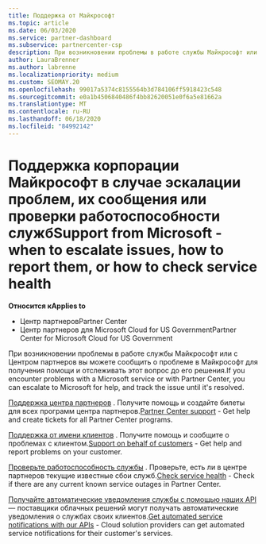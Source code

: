 ```yaml
---
title: Поддержка от Майкрософт
ms.topic: article
ms.date: 06/03/2020
ms.service: partner-dashboard
ms.subservice: partnercenter-csp
description: При возникновении проблемы в работе службы Майкрософт или с Центром партнеров вы можете сообщить о проблеме в Майкрософт для получения помощи и отслеживать этот вопрос до его решения.
author: LauraBrenner
ms.author: labrenne
ms.localizationpriority: medium
ms.custom: SEOMAY.20
ms.openlocfilehash: 99017a5374c8155564b3d784106ff5918423c548
ms.sourcegitcommit: e0a1b4506840486f4bb82620051e0f6a5e81662a
ms.translationtype: MT
ms.contentlocale: ru-RU
ms.lasthandoff: 06/18/2020
ms.locfileid: "84992142"
---
```

# <a name="support-from-microsoft---when-to-escalate-issues-how-to-report-them-or-how-to-check-service-health"></a><span data-ttu-id="d5c10-103">Поддержка корпорации Майкрософт в случае эскалации проблем, их сообщения или проверки работоспособности служб</span><span class="sxs-lookup"><span data-stu-id="d5c10-103">Support from Microsoft - when to escalate issues, how to report them, or how to check service health</span></span>

<span data-ttu-id="d5c10-104">**Относится к**</span><span class="sxs-lookup"><span data-stu-id="d5c10-104">**Applies to**</span></span>

- <span data-ttu-id="d5c10-105">Центр партнеров</span><span class="sxs-lookup"><span data-stu-id="d5c10-105">Partner Center</span></span>
- <span data-ttu-id="d5c10-106">Центр партнеров для Microsoft Cloud for US Government</span><span class="sxs-lookup"><span data-stu-id="d5c10-106">Partner Center for Microsoft Cloud for US Government</span></span>

<span data-ttu-id="d5c10-107">При возникновении проблемы в работе службы Майкрософт или с Центром партнеров вы можете сообщить о проблеме в Майкрософт для получения помощи и отслеживать этот вопрос до его решения.</span><span class="sxs-lookup"><span data-stu-id="d5c10-107">If you encounter problems with a Microsoft service or with Partner Center, you can escalate to Microsoft for help, and track the issue until it's resolved.</span></span>

<span data-ttu-id="d5c10-108">[Поддержка центра партнеров](report-problems-with-partner-center.md) . Получите помощь и создайте билеты для всех программ центра партнеров.</span><span class="sxs-lookup"><span data-stu-id="d5c10-108">[Partner Center support](report-problems-with-partner-center.md) - Get help and create tickets for all Partner Center programs.</span></span>

<span data-ttu-id="d5c10-109">[Поддержка от имени клиентов](report-problems-on-behalf-of-a-customer.md) . Получите помощь и сообщите о проблемах с клиентом.</span><span class="sxs-lookup"><span data-stu-id="d5c10-109">[Support on behalf of customers](report-problems-on-behalf-of-a-customer.md) - Get help and report problems on your customer.</span></span>

<span data-ttu-id="d5c10-110">[Проверьте работоспособность службы](check-service-health.md) . Проверьте, есть ли в центре партнеров текущие известные сбои служб.</span><span class="sxs-lookup"><span data-stu-id="d5c10-110">[Check service health](check-service-health.md) - Check if there are any current known service outages in Partner Center.</span></span>

<span data-ttu-id="d5c10-111">[Получайте автоматические уведомления службы с помощью наших API](get-automated-service-notifications-with-our-apis.md) — поставщики облачных решений могут получать автоматические уведомления о службах своих клиентов.</span><span class="sxs-lookup"><span data-stu-id="d5c10-111">[Get automated service notifications with our APIs](get-automated-service-notifications-with-our-apis.md) - Cloud solution providers can get automated service notifications for their customer's services.</span></span>


 

 



